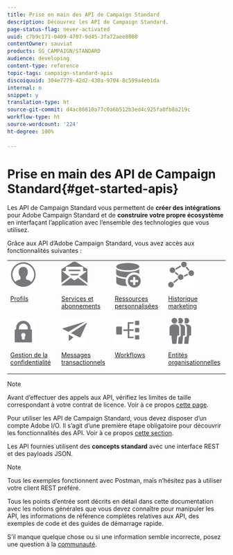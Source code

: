 ```yaml
---
title: Prise en main des API de Campaign Standard
description: Découvrez les API de Campaign Standard.
page-status-flag: never-activated
uuid: c7b9c171-0409-4707-9d45-3fa72aee8008
contentOwner: sauviat
products: SG_CAMPAIGN/STANDARD
audience: developing
content-type: reference
topic-tags: campaign-standard-apis
discoiquuid: 304e7779-42d2-430a-9704-8c599a4eb1da
internal: n
snippet: y
translation-type: ht
source-git-commit: d4ac80810a77c0a6b512b3ed4c925fa0fb8a219c
workflow-type: ht
source-wordcount: '224'
ht-degree: 100%

---
```



# Prise en main des API de Campaign Standard{#get-started-apis}

Les API de Campaign Standard vous permettent de **créer des intégrations** pour Adobe Campaign Standard et de **construire votre propre écosystème** en interfaçant l’application avec l’ensemble des technologies que vous utilisez.

Grâce aux API d’Adobe Campaign Standard, vous avez accès aux fonctionnalités suivantes :

<table><tr>
 <td valign="top"><a href="../../api/using/retrieving-profiles.md"><img width="60px" alt="conditions" src="assets/icon_profile.svg"/></a><p><a href="../../api/using/retrieving-profiles.md">Profils</a></p></td>
<td valign="top"><a href="../../api/using/creating-a-service.md"><img width="60px" alt="conditions" src="assets/icon_services.svg"/></a><p><a href="../../api/using/creating-a-service.md">Services et abonnements</a></p></td>
<td valign="top"><a href="../../api/using/interacting-with-custom-resources.md"><img width="60px" alt="conditions" src="assets/icon_customresources.svg"/></a><p><a href="../../api/using/interacting-with-custom-resources.md">Ressources personnalisées</a></p></td>
<td valign="top"><a href="../../api/using/interacting-with-marketing-history.md"><img width="60px" alt="conditions" src="assets/icon_marketinghistory.svg"/></a><p><a href="../../api/using/interacting-with-marketing-history.md">Historique marketing</a></p></td>
</tr>
<tr>
<td valign="top"><a href="../../api/using/creating-a-privacy-request.md"><img width="60px" alt="conditions" src="assets/icon_privacy.svg"/></a><p><a href="../../api/using/creating-a-privacy-request.md">Gestion de la confidentialité</a></p></td>
<td valign="top"><a href="../../api/using/managing-transactional-messages.md"><img width="60px" alt="conditions" src="assets/icon_transactionalmessage.svg"/></a><p><a href="../../api/using/managing-transactional-messages.md">Messages transactionnels</a></p></td>
<td valign="top"><a href="../../api/using/controlling-a-workflow.md"><img width="60px" alt="conditions" src="assets/icon_workflows.svg"/></a><p><a href="../../api/using/controlling-a-workflow.md">Workflows</a></p></td>
<td valign="top"><a href="../../api/using/retrieving-an-organizational-unit.md"><img width="60px" alt="conditions" src="assets/icon_units.svg"/></a><p><a href="../../api/using/retrieving-an-organizational-unit.md">Entités organisationnelles</a></p></td>
</tr></table>

>[!NOTE]
>
>Avant d’effectuer des appels aux API, vérifiez les limites de taille correspondant à votre contrat de licence. Voir à ce propos [cette page](https://helpx.adobe.com/fr/legal/product-descriptions/campaign-standard.html#RessourcesdinfrastructureinformatiqueparniveauxdeProfilsactifs).

Pour utiliser les API de Campaign Standard, vous devez disposer d’un compte Adobe I/O. Il s’agit d’une première étape obligatoire pour découvrir les fonctionnalités des API.
Voir à ce propos [cette section](../../api/using/setting-up-api-access.md).

Les API fournies utilisent des **concepts standard** avec une interface REST et des payloads JSON.

>[!NOTE]
>
>Tous les exemples fonctionnent avec Postman, mais n’hésitez pas à utiliser votre client REST préféré.

Tous les points d’entrée sont décrits en détail dans cette documentation avec les notions générales que vous devez connaître pour manipuler les API, les informations de référence complètes relatives aux API, des exemples de code et des guides de démarrage rapide.

S’il manque quelque chose ou si une information semble incorrecte, posez une question à la [communauté](https://experienceleaguecommunities.adobe.com/t5/adobe-campaign-standard/ct-p/adobe-campaign-standard-community).
